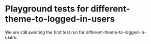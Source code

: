 # Playground tests for different-theme-to-logged-in-users
We are still awaiting the first test run for different-theme-to-logged-in-users.
